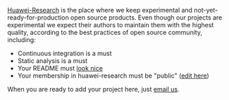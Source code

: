 [Huawei-Research](https://github.com/huawei-research)
is the place where we keep experimental
and not-yet-ready-for-production open source products.
Even though our projects are experimental we expect their
authors to maintain them with the highest quality, according
to the best practices of open source community, including:

  * Continuous integration is a must
  * Static analysis is a must
  * Your README must [look nice](https://www.yegor256.com/2019/04/23/elegant-readme.html)
  * Your membership in huawei-research must be "public" ([edit here](https://github.com/orgs/huawei-research/people))

When you are ready to add your project here, just
[email us](mailto:yegor.bugayenko@huawei.com).
